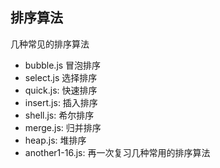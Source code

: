 ## 排序算法

几种常见的排序算法

- bubble.js 冒泡排序
- select.js 选择排序
- quick.js: 快速排序
- insert.js: 插入排序
- shell.js: 希尔排序
- merge.js: 归并排序
- heap.js: 堆排序
- another1-16.js: 再一次复习几种常用的排序算法
